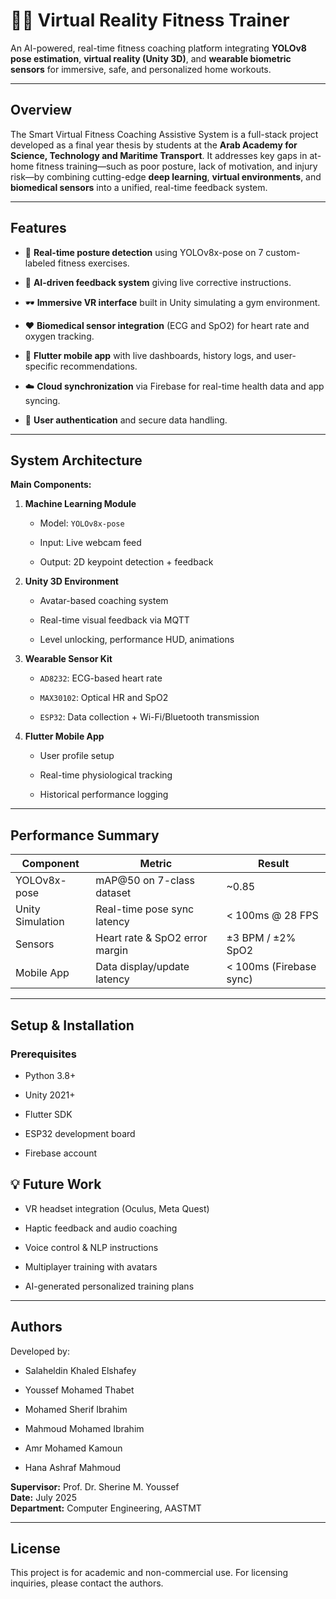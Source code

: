 # 🏋️‍♂️ Virtual Reality Fitness Trainer

An AI-powered, real-time fitness coaching platform integrating **YOLOv8 pose estimation**, **virtual reality (Unity 3D)**, and **wearable biometric sensors** for immersive, safe, and personalized home workouts.

---

## Overview

The Smart Virtual Fitness Coaching Assistive System is a full-stack project developed as a final year thesis by students at the **Arab Academy for Science, Technology and Maritime Transport**. It addresses key gaps in at-home fitness training—such as poor posture, lack of motivation, and injury risk—by combining cutting-edge **deep learning**, **virtual environments**, and **biomedical sensors** into a unified, real-time feedback system.

---

## Features

- 🎯 **Real-time posture detection** using YOLOv8x-pose on 7 custom-labeled fitness exercises.
    
- 🧠 **AI-driven feedback system** giving live corrective instructions.
    
- 🕶️ **Immersive VR interface** built in Unity simulating a gym environment.
    
- ❤️ **Biomedical sensor integration** (ECG and SpO2) for heart rate and oxygen tracking.
    
- 📱 **Flutter mobile app** with live dashboards, history logs, and user-specific recommendations.
    
- ☁️ **Cloud synchronization** via Firebase for real-time health data and app syncing.
    
- 🔐 **User authentication** and secure data handling.
    

---

## System Architecture

**Main Components:**

1. **Machine Learning Module**
    
    - Model: `YOLOv8x-pose`
        
    - Input: Live webcam feed
        
    - Output: 2D keypoint detection + feedback
        
2. **Unity 3D Environment**
    
    - Avatar-based coaching system
        
    - Real-time visual feedback via MQTT
        
    - Level unlocking, performance HUD, animations
        
3. **Wearable Sensor Kit**
    
    - `AD8232`: ECG-based heart rate
        
    - `MAX30102`: Optical HR and SpO2
        
    - `ESP32`: Data collection + Wi-Fi/Bluetooth transmission
        
4. **Flutter Mobile App**
    
    - User profile setup
        
    - Real-time physiological tracking
        
    - Historical performance logging
        

---

## Performance Summary

|Component|Metric|Result|
|---|---|---|
|YOLOv8x-pose|mAP@50 on 7-class dataset|~0.85|
|Unity Simulation|Real-time pose sync latency|< 100ms @ 28 FPS|
|Sensors|Heart rate & SpO2 error margin|±3 BPM / ±2% SpO2|
|Mobile App|Data display/update latency|< 100ms (Firebase sync)|

---

## Setup & Installation

### Prerequisites

- Python 3.8+
    
- Unity 2021+
    
- Flutter SDK
    
- ESP32 development board
    
- Firebase account
    
## 💡 Future Work

- VR headset integration (Oculus, Meta Quest)
    
- Haptic feedback and audio coaching
    
- Voice control & NLP instructions
    
- Multiplayer training with avatars
    
- AI-generated personalized training plans
    

---

## Authors

Developed by:

- Salaheldin Khaled Elshafey
    
- Youssef Mohamed Thabet
    
- Mohamed Sherif Ibrahim
    
- Mahmoud Mohamed Ibrahim
    
- Amr Mohamed Kamoun
    
- Hana Ashraf Mahmoud
    

**Supervisor:** Prof. Dr. Sherine M. Youssef  
**Date:** July 2025  
**Department:** Computer Engineering, AASTMT

---

##  License

This project is for academic and non-commercial use. For licensing inquiries, please contact the authors.